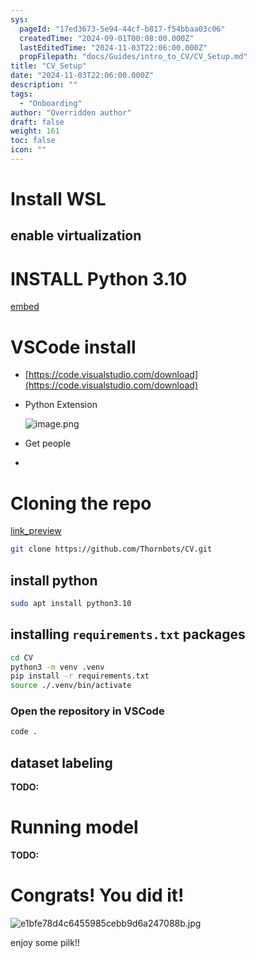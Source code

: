 ```yaml
---
sys:
  pageId: "17ed3673-5e94-44cf-b817-f54bbaa03c06"
  createdTime: "2024-09-01T00:08:00.000Z"
  lastEditedTime: "2024-11-03T22:06:00.000Z"
  propFilepath: "docs/Guides/intro_to_CV/CV_Setup.md"
title: "CV_Setup"
date: "2024-11-03T22:06:00.000Z"
description: ""
tags:
  - "Onboarding"
author: "Overridden author"
draft: false
weight: 161
toc: false
icon: ""
---
```


# Install WSL

## enable virtualization

# INSTALL Python 3.10

[embed](https://www.rose-hulman.edu/class/csse/csse132/2425a/labs/prelab1-wsl2.html)

# VSCode install

- [https://code.visualstudio.com/download](https://code.visualstudio.com/download)
- Python Extension

	![image.png](https://prod-files-secure.s3.us-west-2.amazonaws.com/d518164a-d88e-44d1-a4ee-3adb3bd8bce0/d82b6650-a5e4-4d3c-b8c9-93d817dae00e/image.png?X-Amz-Algorithm=AWS4-HMAC-SHA256&X-Amz-Content-Sha256=UNSIGNED-PAYLOAD&X-Amz-Credential=ASIAZI2LB466TZ5TRDN6%2F20250715%2Fus-west-2%2Fs3%2Faws4_request&X-Amz-Date=20250715T061439Z&X-Amz-Expires=3600&X-Amz-Security-Token=IQoJb3JpZ2luX2VjECYaCXVzLXdlc3QtMiJGMEQCIERrdvZoDJBrUGP83zJwfx6BjLylwXnRacyhKwvbSn%2BzAiBCh%2B42OkeMKMvaWHoYbOXWhbe5M%2F70J5GZwl5FOQAuQCr%2FAwg%2FEAAaDDYzNzQyMzE4MzgwNSIM2CJOGLZKSvpP160eKtwDc89MgFrE3kT9lt8a5P%2BSMJ5V56tqhqstAmEgJWdKVdLdF6377P9g5OCzmhaQrkPGI8VkH4%2BdB37NxMI6YnwN3ouEDmBuXlESl5PcNjqMe80wlUEmZwrt3Ax5eKvPpC3R9oeBscwS58ZBKnpZxAf%2BGM3PLzckl9ivqCaDH1k8oyMmSMgUvYZthtuRWvLcPZB9uZkL%2FNKthcmawDmyQbsxooVxu1ofyru84oT%2FlN3d0Qs40JAJiYIwVwwcYYhNE7sOJS%2FjTOtpFKVG51Tlb7cre9RmHiPZU3xbeqpefWZamAzGNFm3j63k7%2FG8equgkuBpqF1xBoa2Jh5urXn6kC6A%2Frf778bdQqyj1lGTIQagB2F4tgcIKj0stiFE1lrF%2F0DMFYQ5MDCyY%2B92M7VEGJ1IZL8%2B4ES%2BIslfGz4Hq%2BdJ%2Fa5PlwRP%2F8QtevGiMD8pmTjAeItllm1LVFFbygtdID%2BpbZSD6dDHinhKkfP6EUQQ3Nzvx17YkLxQGzoq%2FcqhhF%2FjR5MK2s0e4hjxHQVMceUbB60fmNKwY5u5L69FOwDHDYxk1Li4KF6VGSsrHLuT5XBZJ8n4OaRk3l6pEbdTei9ge81qEnaWPjMInh2Z%2Fy7nlPQsvqotFq%2Bp1e7jWxMw9NTXwwY6pgH1Vpvd%2BrnA7R%2FeVV0LTELThzsC5b0legKlzwZPGarnB1HANx3BP3yAbPWJyM3fjTw0mB3bmKUnPJ9mvFnVMQY4%2B3ECpf1ZWdNHD9m9kVlP1ZAa0ZD7o9Ld%2FQ8ez7o2xhig8vj3vMKXKO3lJYg7jvRqvUUpXy6M0hVsUwRuUR%2BHIxgoa0U7Rjakby91%2F%2BeOJwss%2FQXfCvbIpnNSJzIR%2FWCT6PqUNOl4&X-Amz-Signature=ac0c7ce1a723820d01afce0827a0cbd00564e49203837385cdf4602634c597e0&X-Amz-SignedHeaders=host&x-amz-checksum-mode=ENABLED&x-id=GetObject)
- Get people
- 

# Cloning the repo

[link_preview](https://github.com/Thornbots/CV/)

```bash
git clone https://github.com/Thornbots/CV.git
```

## install python

```bash
sudo apt install python3.10
```

## installing `requirements.txt` packages

```bash
cd CV
python3 -m venv .venv
pip install -r requirements.txt
source ./.venv/bin/activate
```

### Open the repository in VSCode

```bash
code .
```

## dataset labeling  

**TODO:**

# Running model

**TODO:**

# Congrats! You did it!

![e1bfe78d4c6455985cebb9d6a247088b.jpg](https://prod-files-secure.s3.us-west-2.amazonaws.com/d518164a-d88e-44d1-a4ee-3adb3bd8bce0/7d1ce04e-65d6-40c8-814d-754280e9515a/e1bfe78d4c6455985cebb9d6a247088b.jpg?X-Amz-Algorithm=AWS4-HMAC-SHA256&X-Amz-Content-Sha256=UNSIGNED-PAYLOAD&X-Amz-Credential=ASIAZI2LB4667NEKPHGC%2F20250715%2Fus-west-2%2Fs3%2Faws4_request&X-Amz-Date=20250715T061437Z&X-Amz-Expires=3600&X-Amz-Security-Token=IQoJb3JpZ2luX2VjECYaCXVzLXdlc3QtMiJHMEUCIDZGhaODI40M%2FUE%2BzwOiC0rDm3dDoN8Sgx0HDr%2BzZJkLAiEA0HuBXGwVRN%2Bb4WWIyrzG%2BU2%2BLJdcqVp3GuiPiKphmwkq%2FwMIPxAAGgw2Mzc0MjMxODM4MDUiDFpK2fgQex0ES9tE%2BircAyZzQaTyPPz1%2BfvvYlJ0OpsBvPUloNWkR65nJ8mqJnRh0ro%2BG69OxRDF%2FjaEpaB2gTGPvzH0cnfdsAA%2FfSC5UrjRw%2FvROXpizsg4AVLv6Vw%2FER0QAj%2FhvRp%2B6MgwpNlu8VHi%2FxLAMV1gB041q%2BGforNKicD9mf0PsanggZky0MQofihSbOtNIshJSMolQkLkFOW7NemBBW%2Bmq8eNgMlAXZmM4AkyLMoBnHQO%2B8H9rKEADfqYK2xUbQEOB%2FpWNT1PkwkxyIS8M%2BuRXKEz6rPoXnExyVq0afIeKTf7eHe04iOmbdJWQtZhFt0RyvvCoonwIpBCgQjS%2B816yeXpBuNog5wMyHpzFUpWylqAvOHNCA2VR7Hj5YgoJpbZ2aNEy2m0jPIgzlEuGkrKEy%2BpzKe1WNtO08nOkwT5w1hqRNGyQG0BEn8MBTSb%2FPZuH1W6AOkr6sYGXpQchAZmmZlEYC0pYyT9P%2Bze2nPwRUBa3LS26tZQw%2BWHi%2BSwpN%2BRhPce0zbCz%2FRgIrcJk9gvF0iph2L7RR8tU2Txzb5FR%2BDTfdG4TFwt5R4%2BwOuVr0%2Fu6d8JU2ibXaLprP8YJHVGIomrWHUAVPC7fVLdhuOoQO12sGjfZXSi1rWzrJ85ssdnO3%2FpMJjV18MGOqUBKKMvprsKNmHpoFqvToznJ8ZmHdVkqSLIGwB%2BMihewtE3NtQ0LMJs8%2Fp0X5OFgMqLCgQCQg%2BUpKu0HqxviicZpaFamkcO419t6ITFMisFtlcKjPuVuCt1SIuACmcsHIkzsUFDFnYVZYXU1L6Od3z8Af4Y84IJ%2BiACrXvu3QBkWn%2B0xEJlG%2FOa0jDG%2BXGfGAbjAHSgPYTcpN5uaUoc4gli3chx2Tju&X-Amz-Signature=6966b6a39d249a2efc68385ec50245827dfd55b617b358f256e0730e77a1d8f7&X-Amz-SignedHeaders=host&x-amz-checksum-mode=ENABLED&x-id=GetObject)

enjoy some pilk!!
